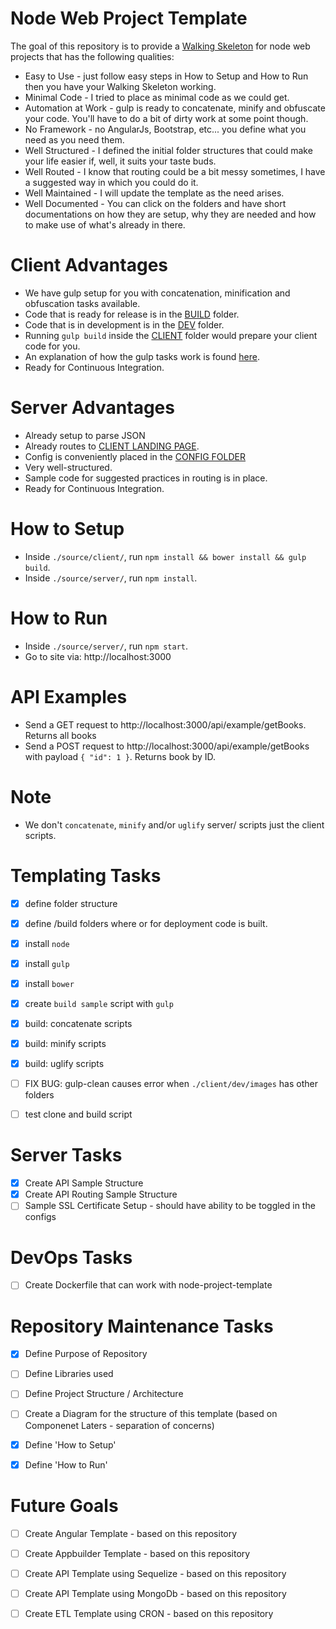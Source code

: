 # Node Web Project Template
The goal of this repository is to provide a [Walking Skeleton](http://c2.com/cgi/wiki?WalkingSkeleton) for node web projects that has the following qualities:

* Easy to Use - just follow easy steps in How to Setup and How to Run then you have your Walking Skeleton working.
* Minimal Code - I tried to place as minimal code as we could get.
* Automation at Work - gulp is ready to concatenate, minify and obfuscate your code. You'll have to do a bit of dirty work at some point though.
* No Framework - no AngularJs, Bootstrap, etc... you define what you need as you need them.
* Well Structured - I defined the initial folder structures that could make your life easier if, well, it suits your taste buds. 
* Well Routed - I know that routing could be a bit messy sometimes, I have a suggested way in which you could do it.
* Well Maintained - I will update the template as the need arises.
* Well Documented - You can click on the folders and have short documentations on how they are setup, why they are needed and how to make use of what's already in there.

# Client Advantages
- We have gulp setup for you with concatenation, minification and obfuscation tasks available.
- Code that is ready for release is in the [BUILD](./source/client/build) folder.
- Code that is in development is in the [DEV](./source/client/dev) folder.
- Running `gulp build` inside the [CLIENT](./source/client) folder would prepare your client code for you.
- An explanation of how the gulp tasks work is found [here](./source/client/README.md).
- Ready for Continuous Integration.

# Server Advantages
- Already setup to parse JSON
- Already routes to [CLIENT LANDING PAGE](./source/client/dev/index.html).
- Config is conveniently placed in the [CONFIG FOLDER](./source/server/configs/config.json)
- Very well-structured.
- Sample code for suggested practices in routing is in place.
- Ready for Continuous Integration.

# How to Setup
- Inside `./source/client/`, run `npm install && bower install && gulp build`.
- Inside `./source/server/`, run `npm install`.


# How to Run
- Inside `./source/server/`, run `npm start`.
- Go to site via: http://localhost:3000


# API Examples
- Send a GET request to http://localhost:3000/api/example/getBooks. Returns all books
- Send a POST request to http://localhost:3000/api/example/getBooks with payload `{ "id": 1 }`. Returns book by ID.

# Note
- We don't `concatenate`, `minify` and/or `uglify` server/ scripts just the client scripts.

# Templating Tasks

- [x] define folder structure
- [x] define /build folders where or for deployment code is built.
- [x] install `node`
- [x] install `gulp`
- [x] install `bower` 
- [x] create `build sample` script with `gulp`
- [x] build: concatenate scripts
- [x] build: minify scripts
- [x] build: uglify scripts
- [ ] FIX BUG: gulp-clean causes error when `./client/dev/images` has other folders

- [ ] test clone and build script

# Server Tasks

- [x] Create API Sample Structure
- [x] Create API Routing Sample Structure
- [ ] Sample SSL Certificate Setup - should have ability to be toggled in the configs

# DevOps Tasks

- [ ] Create Dockerfile that can work with node-project-template

# Repository Maintenance Tasks

- [x] Define Purpose of Repository
- [ ] Define Libraries used
- [ ] Define Project Structure / Architecture
- [ ] Create a Diagram for the structure of this template (based on Componenet Laters - separation of concerns)
- [x] Define 'How to Setup'
- [x] Define 'How to Run'


# Future Goals

- [ ] Create Angular Template - based on this repository
- [ ] Create Appbuilder Template - based on this repository
- [ ] Create API Template using Sequelize - based on this repository
- [ ] Create API Template using MongoDb - based on this repository
- [ ] Create ETL Template using CRON - based on this repository

